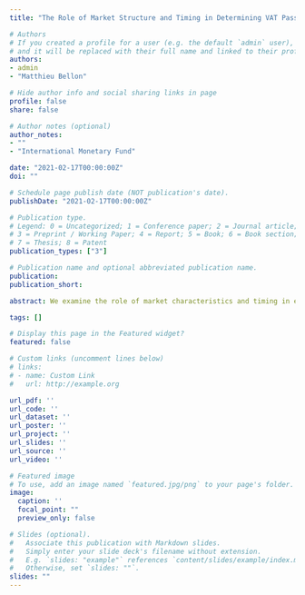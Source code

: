 ```yaml
---
title: "The Role of Market Structure and Timing in Determining VAT Pass-Through"

# Authors
# If you created a profile for a user (e.g. the default `admin` user), write the username (folder name) here 
# and it will be replaced with their full name and linked to their profile.
authors:
- admin
- "Matthieu Bellon"

# Hide author info and social sharing links in page
profile: false
share: false

# Author notes (optional)
author_notes:
- ""
- "International Monetary Fund"

date: "2021-02-17T00:00:00Z"
doi: ""

# Schedule page publish date (NOT publication's date).
publishDate: "2021-02-17T00:00:00Z"

# Publication type.
# Legend: 0 = Uncategorized; 1 = Conference paper; 2 = Journal article;
# 3 = Preprint / Working Paper; 4 = Report; 5 = Book; 6 = Book section;
# 7 = Thesis; 8 = Patent
publication_types: ["3"]

# Publication name and optional abbreviated publication name.
publication: 
publication_short: 

abstract: We examine the role of market characteristics and timing in explaining observed heterogeneity in VAT pass-through. We first extend existing theory to characterize the roles of imperfect competition and product differentiation, then investigate these relationships empirically using a panel of 14 Eurozone countries between 1999 and 2013. We find important roles for product market regulation and product quality, and little impact of advance announcement of reforms. Our findings have important implications for policy-makers considering VAT rate adjustments, by illuminating which of the consumers or the producers would experience the brunt of a reform across different settings.

tags: []

# Display this page in the Featured widget?
featured: false

# Custom links (uncomment lines below)
# links:
# - name: Custom Link
#   url: http://example.org

url_pdf: ''
url_code: ''
url_dataset: ''
url_poster: ''
url_project: ''
url_slides: ''
url_source: ''
url_video: ''

# Featured image
# To use, add an image named `featured.jpg/png` to your page's folder. 
image:
  caption: ''
  focal_point: ""
  preview_only: false

# Slides (optional).
#   Associate this publication with Markdown slides.
#   Simply enter your slide deck's filename without extension.
#   E.g. `slides: "example"` references `content/slides/example/index.md`.
#   Otherwise, set `slides: ""`.
slides: ""
---
```

